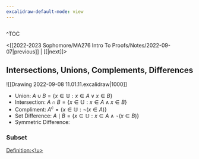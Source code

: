 ```yaml
---
excalidraw-default-mode: view
---
```



```toc

```

^TOC

<[[2022-2023 Sophomore/MA276 Intro To Proofs/Notes/2022-09-07|previous]] | [[|next]]>

## Intersections, Unions, Complements, Differences

![[Drawing 2022-09-08 11.01.11.excalidraw|1000]]

- Union: $A \cup B = \{x \in \mathbb{U}: x \in A\lor x \in B \}$
- Intersection: $A \cap B = \{x \in \mathbb{U}: x\in A \wedge x \in B \}$
- Compliment: $A^c = \{x\in \mathbb{U}: \neg(x\in A) \}$
- Set Difference: $A\mid B=  \{x\in\mathbb{U}: x \in A \wedge \neg (x\in B) \}$
- Symmetric Difference: 
### Subset

<u>Definition:<\u>






